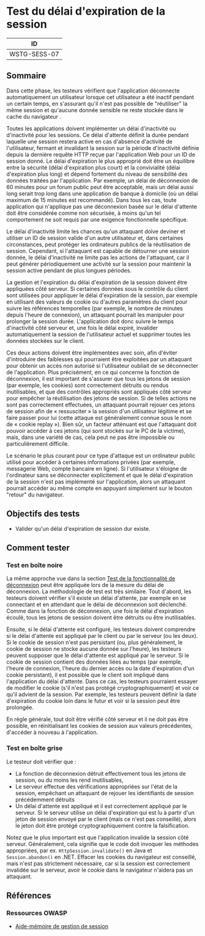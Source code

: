 # Test du délai d'expiration de la session

|ID          |
|------------|
|WSTG-SESS-07|

## Sommaire

Dans cette phase, les testeurs vérifient que l'application déconnecte automatiquement un utilisateur lorsque cet utilisateur a été inactif pendant un certain temps, en s'assurant qu'il n'est pas possible de "réutiliser" la même session et qu'aucune donnée sensible ne reste stockée dans le cache du navigateur .

Toutes les applications doivent implémenter un délai d'inactivité ou d'inactivité pour les sessions. Ce délai d'attente définit la durée pendant laquelle une session restera active en cas d'absence d'activité de l'utilisateur, fermant et invalidant la session sur la période d'inactivité définie depuis la dernière requête HTTP reçue par l'application Web pour un ID de session donné. Le délai d'expiration le plus approprié doit être un équilibre entre la sécurité (délai d'expiration plus court) et la convivialité (délai d'expiration plus long) et dépend fortement du niveau de sensibilité des données traitées par l'application. Par exemple, un délai de déconnexion de 60 minutes pour un forum public peut être acceptable, mais un délai aussi long serait trop long dans une application de banque à domicile (où un délai maximum de 15 minutes est recommandé). Dans tous les cas, toute application qui n'applique pas une déconnexion basée sur le délai d'attente doit être considérée comme non sécurisée, à moins qu'un tel comportement ne soit requis par une exigence fonctionnelle spécifique.

Le délai d'inactivité limite les chances qu'un attaquant doive deviner et utiliser un ID de session valide d'un autre utilisateur et, dans certaines circonstances, peut protéger les ordinateurs publics de la réutilisation de session. Cependant, si l'attaquant est capable de détourner une session donnée, le délai d'inactivité ne limite pas les actions de l'attaquant, car il peut générer périodiquement une activité sur la session pour maintenir la session active pendant de plus longues périodes.

La gestion et l'expiration du délai d'expiration de la session doivent être appliquées côté serveur. Si certaines données sous le contrôle du client sont utilisées pour appliquer le délai d'expiration de la session, par exemple en utilisant des valeurs de cookie ou d'autres paramètres du client pour suivre les références temporelles (par exemple, le nombre de minutes depuis l'heure de connexion), un attaquant pourrait les manipuler pour prolonger la session durée. L'application doit donc suivre le temps d'inactivité côté serveur et, une fois le délai expiré, invalider automatiquement la session de l'utilisateur actuel et supprimer toutes les données stockées sur le client.

Ces deux actions doivent être implémentées avec soin, afin d'éviter d'introduire des faiblesses qui pourraient être exploitées par un attaquant pour obtenir un accès non autorisé si l'utilisateur oubliait de se déconnecter de l'application. Plus précisément, en ce qui concerne la fonction de déconnexion, il est important de s'assurer que tous les jetons de session (par exemple, les cookies) sont correctement détruits ou rendus inutilisables, et que des contrôles appropriés sont appliqués côté serveur pour empêcher la réutilisation des jetons de session. Si de telles actions ne sont pas correctement effectuées, un attaquant pourrait rejouer ces jetons de session afin de « ressusciter » la session d'un utilisateur légitime et se faire passer pour lui (cette attaque est généralement connue sous le nom de « cookie replay »). Bien sûr, un facteur atténuant est que l'attaquant doit pouvoir accéder à ces jetons (qui sont stockés sur le PC de la victime), mais, dans une variété de cas, cela peut ne pas être impossible ou particulièrement difficile.

Le scénario le plus courant pour ce type d'attaque est un ordinateur public utilisé pour accéder à certaines informations privées (par exemple, messagerie Web, compte bancaire en ligne). Si l'utilisateur s'éloigne de l'ordinateur sans se déconnecter explicitement et que le délai d'expiration de la session n'est pas implémenté sur l'application, alors un attaquant pourrait accéder au même compte en appuyant simplement sur le bouton "retour" du navigateur.

## Objectifs des tests

- Valider qu'un délai d'expiration de session dur existe.

## Comment tester

### Test en boîte noire

La même approche vue dans la section [Test de la fonctionnalité de déconnexion](06-Testing_for_Logout_Functionality.md) peut être appliquée lors de la mesure du délai de déconnexion.
La méthodologie de test est très similaire. Tout d'abord, les testeurs doivent vérifier s'il existe un délai d'attente, par exemple en se connectant et en attendant que le délai de déconnexion soit déclenché. Comme dans la fonction de déconnexion, une fois le délai d'expiration écoulé, tous les jetons de session doivent être détruits ou être inutilisables.

Ensuite, si le délai d'attente est configuré, les testeurs doivent comprendre si le délai d'attente est appliqué par le client ou par le serveur (ou les deux). Si le cookie de session n'est pas persistant (ou, plus généralement, le cookie de session ne stocke aucune donnée sur l'heure), les testeurs peuvent supposer que le délai d'attente est appliqué par le serveur. Si le cookie de session contient des données liées au temps (par exemple, l'heure de connexion, l'heure du dernier accès ou la date d'expiration d'un cookie persistant), il est possible que le client soit impliqué dans l'application du délai d'attente. Dans ce cas, les testeurs pourraient essayer de modifier le cookie (s'il n'est pas protégé cryptographiquement) et voir ce qu'il advient de la session. Par exemple, les testeurs peuvent définir la date d'expiration du cookie loin dans le futur et voir si la session peut être prolongée.

En règle générale, tout doit être vérifié côté serveur et il ne doit pas être possible, en réinitialisant les cookies de session aux valeurs précédentes, d'accéder à nouveau à l'application.

### Test en boîte grise

Le testeur doit vérifier que :

- La fonction de déconnexion détruit effectivement tous les jetons de session, ou du moins les rend inutilisables,
- Le serveur effectue des vérifications appropriées sur l'état de la session, empêchant un attaquant de rejouer les identifiants de session précédemment détruits
- Un délai d'attente est appliqué et il est correctement appliqué par le serveur. Si le serveur utilise un délai d'expiration qui est lu à partir d'un jeton de session envoyé par le client (mais ce n'est pas conseillé), alors le jeton doit être protégé cryptographiquement contre la falsification.

Notez que le plus important est que l'application invalide la session côté serveur. Généralement, cela signifie que le code doit invoquer les méthodes appropriées, par ex. `HttpSession.invalidate()` en Java et `Session.abandon()` en .NET. Effacer les cookies du navigateur est conseillé, mais n'est pas strictement nécessaire, car si la session est correctement invalidée sur le serveur, avoir le cookie dans le navigateur n'aidera pas un attaquant.

## Références

### Ressources OWASP

- [Aide-mémoire de gestion de session](https://cheatsheetseries.owasp.org/cheatsheets/Session_Management_Cheat_Sheet.html)

